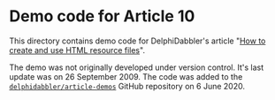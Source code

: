 # Demo code for Article 10

This directory contains demo code for DelphiDabbler's article "[How to create and use HTML resource files](https://delphidabbler.com/articles/article-10)".

The demo was not originally developed under version control. It's last update was on 26 September 2009. The code was added to the [`delphidabbler/article-demos`](https://github.com/delphidabbler/article-demos) GitHub repository on 6 June 2020.
